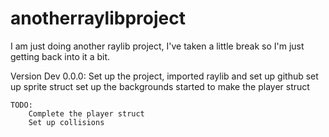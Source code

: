 # anotherraylibproject
I am just doing another raylib project, I've taken a little break so I'm just getting back into it a bit.

Version Dev 0.0.0:
    Set up the project, imported raylib and set up github
    set up sprite struct
    set up the backgrounds
    started to make the player struct

    TODO:
        Complete the player struct
        Set up collisions